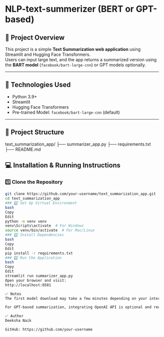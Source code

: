 # NLP-text-summerizer (BERT or GPT-based)

## 📖 Project Overview

This project is a simple **Text Summarization web application** using Streamlit and Hugging Face Transformers.  
Users can input large text, and the app returns a summarized version using the **BART model** (`facebook/bart-large-cnn`) or GPT models optionally.

---

## 🚀 Technologies Used
- Python 3.9+
- Streamlit
- Hugging Face Transformers
- Pre-trained Model: `facebook/bart-large-cnn` (default)

---

## 📂 Project Structure
text_summarization_app/
├── summarizer_app.py
├── requirements.txt
├── README.md


## 💻 Installation & Running Instructions

### 1️⃣ Clone the Repository

```bash
git clone https://github.com/your-username/text_summarization_app.git
cd text_summarization_app
### 2️⃣ Set Up Virtual Environment
bash
Copy
Edit
python -m venv venv
venv\Scripts\activate  # For Windows
source venv/bin/activate  # For Mac/Linux
### 3️⃣ Install Dependencies
bash
Copy
Edit
pip install -r requirements.txt
### 4️⃣ Run the Application
bash
Copy
Edit
streamlit run summarizer_app.py
Open your browser and visit:
http://localhost:8501

✅ Notes
The first model download may take a few minutes depending on your internet speed.

For GPT-based summarization, integrating OpenAI API is optional and requires an API key.

✅ Author
Deeksha Naik

GitHub: https://github.com/your-username




